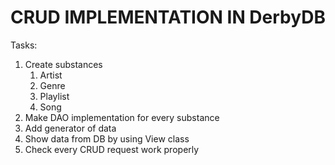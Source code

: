 # CRUD IMPLEMENTATION IN DerbyDB

Tasks:
1. Create substances
   1. Artist
   2. Genre
   3. Playlist
   4. Song
2. Make DAO implementation for every substance
3. Add generator of data
4. Show data from DB by using View class
5. Check every CRUD request work properly